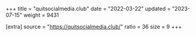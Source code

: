 +++
title = "quitsocialmedia.club"
date = "2022-03-22"
updated = "2023-07-15"
weight = 9431

[extra]
source = "https://quitsocialmedia.club/"
ratio = 36
size = 9
+++

